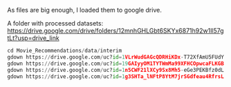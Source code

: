 As files are big enough, I loaded them to google drive. 

A folder with processed datasets:
https://drive.google.com/drive/folders/12mnhGHLGbt6SKYx6871h92w1ll57gtLt?usp=drive_link

```python
cd Movie_Recommendations/data/interim
gdown https://drive.google.com/uc?id=1VLrWudGAGcQDRHiKDx-T72XfAmU5FUdY
gdown https://drive.google.com/uc?id=19GAIyyOM1TYTWmMa99XFHCOpwcaFLKGB
gdown https://drive.google.com/uc?id=1n5CWF21lXCy9Sx8Mh5-eGe3PEKBfz0dL
gdown https://drive.google.com/uc?id=1g3SHTa_lNFtP8YtM7jrSGdfeau4RfrsL

```
